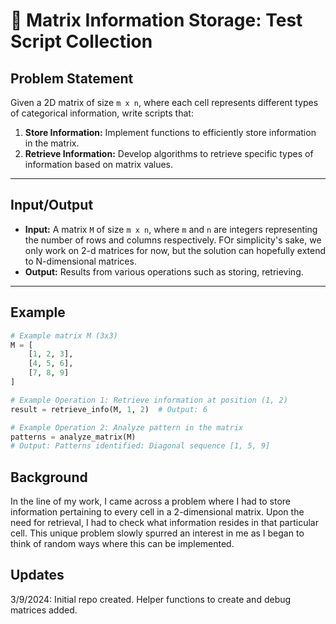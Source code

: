 # 🧩 Matrix Information Storage: Test Script Collection

## Problem Statement

Given a 2D matrix of size `m x n`, where each cell represents different types of categorical information, write scripts that:

1. **Store Information:** Implement functions to efficiently store information in the matrix.
2. **Retrieve Information:** Develop algorithms to retrieve specific types of information based on matrix values.

---

## Input/Output

- **Input:** A matrix `M` of size `m x n`, where `m` and `n` are integers representing the number of rows and columns respectively. FOr simplicity's sake, we only work on 2-d matrices for now, but the solution can hopefully extend to N-dimensional matrices.
- **Output:** Results from various operations such as storing, retrieving.

---

## Example

```python
# Example matrix M (3x3)
M = [
    [1, 2, 3],
    [4, 5, 6],
    [7, 8, 9]
]

# Example Operation 1: Retrieve information at position (1, 2)
result = retrieve_info(M, 1, 2)  # Output: 6

# Example Operation 2: Analyze pattern in the matrix
patterns = analyze_matrix(M)
# Output: Patterns identified: Diagonal sequence [1, 5, 9]


```

## Background
In the line of my work, I came across a problem where I had to store information pertaining to every cell in a 2-dimensional matrix. Upon the need for retrieval, I had to check what information resides in that particular cell. This unique problem slowly spurred an interest in me as I began to think of random ways where this can be implemented.

## Updates
3/9/2024: Initial repo created. Helper functions to create and debug matrices added.